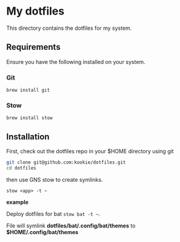 # My dotfiles

This directory contains the dotfiles for my system.

## Requirements

Ensure you have the following installed on your system.

### Git

`brew install git`

### Stow

`brew install stow`

## Installation

First, check out the dotfiles repo in your $HOME directory using git

```bash
git clone git@github.com:kookie/dotfiles.git
cd dotfiles
```

then use GNS stow to create symlinks.

`stow <app> -t ~`

**example**

Deploy dotfiles for bat `stow bat -t ~`.

File will symlink **dotfiles/bat/.config/bat/themes** to **$HOME/.config/bat/themes**



